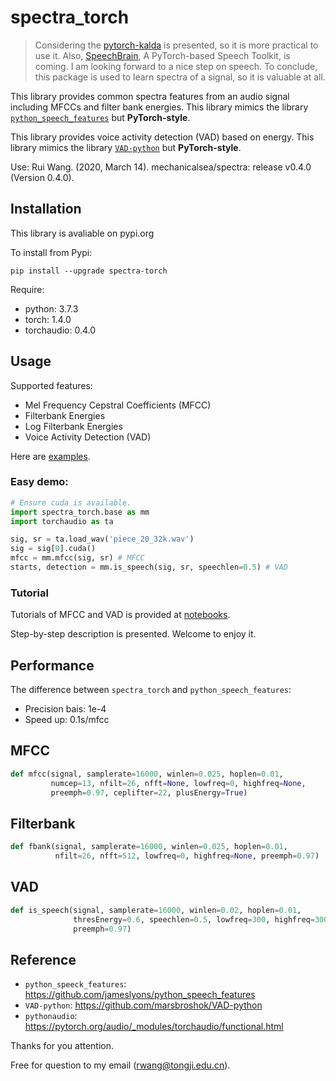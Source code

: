 # spectra_torch

> Considering the [pytorch-kalda](https://github.com/mravanelli/pytorch-kaldi) is presented, so it is more practical to use it.
> Also, [SpeechBrain](https://speechbrain.github.io/index.html), A PyTorch-based Speech Toolkit, is coming. I am looking forward to a nice step on speech.
> To conclude, this package is used to learn spectra of a signal, so it is valuable at all.

This library provides common spectra features from an audio signal including MFCCs and filter bank energies. This library mimics the library [`python_speech_features`](https://github.com/jameslyons/python_speech_features) but **PyTorch-style**.

This library provides voice activity detection (VAD) based on energy. This library mimics the library [`VAD-python`](https://github.com/marsbroshok/VAD-python) but **PyTorch-style**.

Use: Rui Wang. (2020, March 14). mechanicalsea/spectra: release v0.4.0 (Version 0.4.0).

## Installation

This library is avaliable on pypi.org

To install from Pypi:

```
pip install --upgrade spectra-torch
```

Require:

- python: 3.7.3
- torch: 1.4.0
- torchaudio: 0.4.0

## Usage

Supported features:

- Mel Frequency Cepstral Coefficients (MFCC)
- Filterbank Energies
- Log Filterbank Energies
- Voice Activity Detection (VAD)

Here are [examples](https://github.com/mechanicalsea/spectra/blob/master/examples.py).

### Easy demo:

```python
# Ensure cuda is available.
import spectra_torch.base as mm
import torchaudio as ta

sig, sr = ta.load_wav('piece_20_32k.wav')
sig = sig[0].cuda()
mfcc = mm.mfcc(sig, sr) # MFCC
starts, detection = mm.is_speech(sig, sr, speechlen=0.5) # VAD
```

### Tutorial

Tutorials of MFCC and VAD is provided at [notebooks](https://github.com/mechanicalsea/spectra/tree/master/notebooks).

Step-by-step description is presented. Welcome to enjoy it.

## Performance

The difference between `spectra_torch` and `python_speech_features`:

- Precision bais: 1e-4
- Speed up: 0.1s/mfcc

## MFCC

```python
def mfcc(signal, samplerate=16000, winlen=0.025, hoplen=0.01, 
         numcep=13, nfilt=26, nfft=None, lowfreq=0, highfreq=None, 
         preemph=0.97, ceplifter=22, plusEnergy=True)
```

## Filterbank

```python
def fbank(signal, samplerate=16000, winlen=0.025, hoplen=0.01, 
          nfilt=26, nfft=512, lowfreq=0, highfreq=None, preemph=0.97)
```

## VAD

```python
def is_speech(signal, samplerate=16000, winlen=0.02, hoplen=0.01, 
              thresEnergy=0.6, speechlen=0.5, lowfreq=300, highfreq=3000, 
              preemph=0.97)
```

## Reference

- `python_speeck_features`: https://github.com/jameslyons/python_speech_features
- `VAD-python`: https://github.com/marsbroshok/VAD-python
- `pythonaudio`: https://pytorch.org/audio/_modules/torchaudio/functional.html

Thanks for you attention.

Free for question to my email (rwang@tongji.edu.cn).